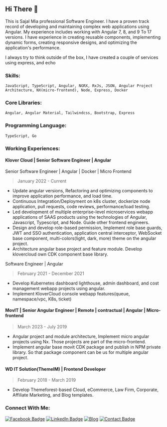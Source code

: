 ## Hi There 👋

This is Sajal Mia professional Software Engineer. I have a proven track record of developing and maintaining complex web applications using Angular. My experience includes working with Angular 7, 8, and 9 To 17 versions. I have experience in creating reusable components, implementing dynamic forms, creating responsive designs, and optimizing the application's performance.

I always try to think outside of the box, I have created a couple of services using express, and echo

### Skills:
```
JavaScript, TypeScript, Angular, NGRX, RxJs, JSON, Angular Project Architecture, NX(micro-frontend), Node, Express, Docker
```

### Core Libraries:
 ```
 Angular, Angular Material, Tailwindcss, Bootstrap, Express
 ```

### Programming Language:
```
TypeScript, Go
```

### Working Experiences:

#### Klover Cloud | Senior Software Engineer | Angular

Senior Software Engineer | Angular | Docker | Micro Frontend	

>  January 2022 - Current
  - Update angular versions, Refactoring and optimizing components to improve application performance, and load time.
  - Continuous Integration/Deployment on k8s cluster, dockerize node application, pull requests, code reviews, performance/load testing.
  - Led development of multiple enterprise-level microservices webapp applications of SAAS products using the technologies of Angular, Javascript, Typescript, and Node. Guide other frontend engineers.
  - Design and develop role-based permission, Implement role base guards, JWT and SSO authentication, application central interceptor, WebSocket base component, multi-colors(light, dark, more) theme on the angular project.
  - Architecture angular base project and feature module. Develop klovercloud own CDK component base library.

Software Engineer | Angular

> February 2021 - December 2021
  - Develop Kubernetes dashboard lighthouse, admin dashboard, and cost management webapp projects using angular.
  - Implement KloverCloud console webapp features(queue, namespace/vpc, K8s, ticket)

#### MovIT | Senior Angular Engineer | Remote | contractual | Angular | Micro-frontend

> March 2023 - July 2019
  - Angular project and module architecture, Implement micro angular projects using Nx. Those projects are part of the micro-frontend.
  - Implement angular base movit CDK package and publish in NPM private library. So that package component can be us for multiple angular project.

#### WD IT Solution(ThemeIM) | Frontend Developer

> February 2018 - March 2019
  - Develop Themeforest-based Cloud, eCommerce, Law Firm, Corporate, Affiliate Marketing, and Blog templates.

### Connect With Me:
[![Facebook Badge](https://img.shields.io/badge/Facebook-1877F2?style=for-the-badge&logo=facebook&logoColor=white)](https://www.facebook.com/sajalmia381)
[![LinkedIn Badge](https://img.shields.io/badge/LinkedIn-0077B5?style=for-the-badge&logo=linkedin&logoColor=white)](https://www.linkedin.com/in/sajalmia381)
[![Blog](https://img.shields.io/badge/BLOG-Follow-ec407a?style=for-the-badge&color=212121)](https://techincent.com)
[![Contact Badge](https://img.shields.io/badge/website-3ea982?style=for-the-badge&logo=About.me&logoColor=white)](https://sajalmia381.github.io)
